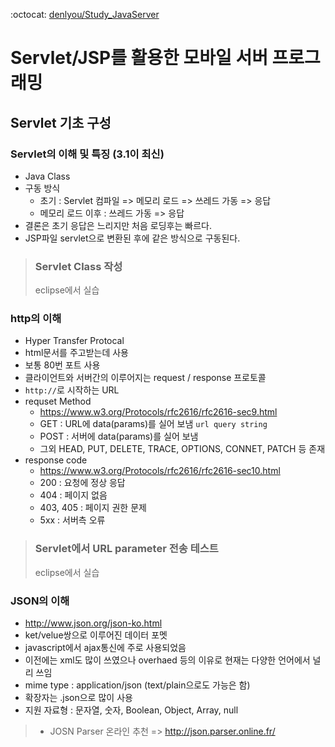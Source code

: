 :octocat: [denlyou/Study_JavaServer](https://github.com/denlyou/Study_JavaServer)
# Servlet/JSP를 활용한 모바일 서버 프로그래밍

## Servlet 기초 구성

### Servlet의 이해 및 특징 (3.1이 최신)
- Java Class
- 구동 방식
  - 초기 : Servlet 컴파일 => 메모리 로드 => 쓰레드 가동 => 응답
  - 메모리 로드 이후 : 쓰레드 가동 => 응답
- 결론은 초기 응답은 느리지만 처음 로딩후는 빠르다.
- JSP파일 servlet으로 변환된 후에 같은 방식으로 구동된다.

> ### Servlet Class 작성
> eclipse에서 실습

### http의 이해
- Hyper Transfer Protocal
- html문서를 주고받는데 사용
- 보통 80번 포트 사용
- 클라이언트와 서버간의 이루어지는 request / response 프로토콜
- `http://`로 시작하는 URL
- requset Method
  - https://www.w3.org/Protocols/rfc2616/rfc2616-sec9.html
  - GET : URL에 data(params)를 실어 보냄 `url query string`
  - POST : 서버에 data(params)를 실어 보냄
  - 그외 HEAD, PUT, DELETE, TRACE, OPTIONS, CONNET, PATCH 등 존재
- response code
  - https://www.w3.org/Protocols/rfc2616/rfc2616-sec10.html
  - 200 : 요청에 정상 응답
  - 404 : 페이지 없음
  - 403, 405 : 페이지 권한 문제
  - 5xx : 서버측 오류

> ### Servlet에서 URL parameter 전송 테스트
> eclipse에서 실습

### JSON의 이해
- http://www.json.org/json-ko.html
- ket/velue쌍으로 이루어진 데이터 포멧
- javascript에서 ajax통신에 주로 사용되었음
- 이전에는 xml도 많이 쓰였으나 overhaed 등의 이유로 현재는 다양한 언어에서 널리 쓰임
- mime type : application/json (text/plain으로도 가능은 함)
- 확장자는 .json으로 많이 사용
- 지원 자료형 : 문자열, 숫자, Boolean, Object, Array, null
> - JOSN Parser 온라인 추천 => http://json.parser.online.fr/
